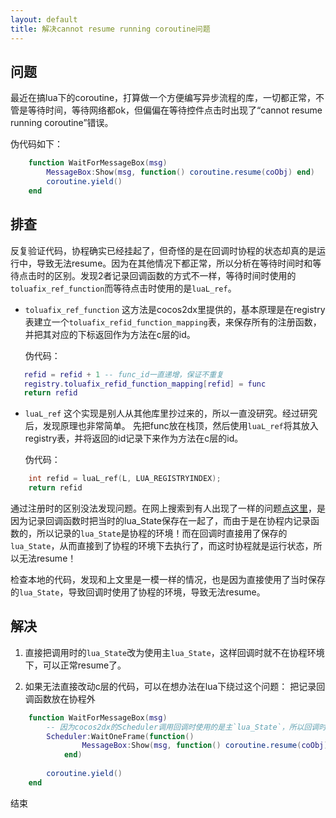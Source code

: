 ```yaml
---
layout: default
title: 解决cannot resume running coroutine问题
---
```


## 问题

最近在搞lua下的coroutine，打算做一个方便编写异步流程的库，一切都正常，不管是等待时间，等待网络都ok，但偏偏在等待控件点击时出现了“cannot resume running coroutine”错误。

伪代码如下：

```lua
    function WaitForMessageBox(msg)
        MessageBox:Show(msg, function() coroutine.resume(coObj) end)
        coroutine.yield()
    end
```

## 排查

反复验证代码，协程确实已经挂起了，但奇怪的是在回调时协程的状态却真的是运行中，导致无法resume。因为在其他情况下都正常，所以分析在等待时间时和等待点击时的区别。发现2者记录回调函数的方式不一样，等待时间时使用的`toluafix_ref_function`而等待点击时使用的是`luaL_ref`。

* `toluafix_ref_function`
   这方法是cocos2dx里提供的，基本原理是在registry表建立一个`toluafix_refid_function_mapping`表，来保存所有的注册函数，并把其对应的下标返回作为方法在c层的id。

   伪代码：

```lua
   refid = refid + 1 -- func_id一直递增，保证不重复
   registry.toluafix_refid_function_mapping[refid] = func
   return refid
```

* `luaL_ref`
   这个实现是别人从其他库里抄过来的，所以一直没研究。经过研究后，发现原理也非常简单。
   先把func放在栈顶，然后使用`luaL_ref`将其放入registry表，并将返回的id记录下来作为方法在c层的id。

   伪代码：

```c
    int refid = luaL_ref(L, LUA_REGISTRYINDEX);
    return refid
```

通过注册时的区别没法发现问题。在网上搜索到有人出现了一样的问题[点这里](http://lua.2524044.n2.nabble.com/Coroutine-trouble-td7640996.html)，是因为记录回调函数时把当时的lua_State保存在一起了，而由于是在协程内记录函数的，所以记录的`lua_State`是协程的环境！而在回调时直接用了保存的`lua_State`，从而直接到了协程的环境下去执行了，而这时协程就是运行状态，所以无法resume！

检查本地的代码，发现和上文里是一模一样的情况，也是因为直接使用了当时保存的`lua_State`，导致回调时使用了协程的环境，导致无法resume。

## 解决

1. 直接把调用时的`lua_State`改为使用主`lua_State`，这样回调时就不在协程环境下，可以正常resume了。

2. 如果无法直接改动c层的代码，可以在想办法在lua下绕过这个问题：
把记录回调函数放在协程外

```lua
    function WaitForMessageBox(msg)
        -- 因为cocos2dx的Scheduler调用回调时使用的是主`lua_State`，所以回调时已经不在协程内
        Scheduler:WaitOneFrame(function()
                MessageBox:Show(msg, function() coroutine.resume(coObj) end)
            end)
        
        coroutine.yield()
    end
```

结束
